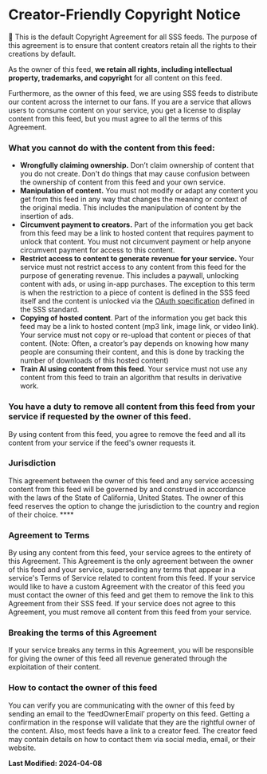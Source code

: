 # Creator-Friendly Copyright Notice

<aside>
📌 This is the default Copyright Agreement for all SSS feeds. The purpose of this agreement is to ensure that content creators retain all the rights to their creations by default.

</aside>

As the owner of this feed, **we retain all rights, including intellectual property, trademarks, and copyright** for all content on this feed.

Furthermore, as the owner of this feed, we are using SSS feeds to distribute our content across the internet to our fans. If you are a service that allows users to consume content on your service, you get a license to display content from this feed, but you must agree to all the terms of this Agreement.

### What you cannot do with the content from this feed:

- **Wrongfully claiming ownership.** Don’t claim ownership of content that you do not create. Don't do things that may cause confusion between the ownership of content from this feed and your own service.
- **Manipulation of content.** You must not modify or adapt any content you get from this feed in any way that changes the meaning or context of the original media. This includes the manipulation of content by the insertion of ads.
- **Circumvent payment to creators.** Part of the information you get back from this feed may be a link to hosted content that requires payment to unlock that content. You must not circumvent payment or help anyone circumvent payment for access to this content.
- **Restrict access to content to generate revenue for your service.** Your service must not restrict access to any content from this feed for the purpose of generating revenue. This includes a paywall, unlocking content with ads, or using in-app purchases. The exception to this term is when the restriction to a piece of content is defined in the SSS feed itself and the content is unlocked via the [OAuth specification](Hosting%20Provider%206e7f341665344165a2e8aed178c47589/OAuth%201fe171bbefaf46db880244635988ae5a.md) defined in the SSS standard.
- **Copying of hosted content**. Part of the information you get back this feed may be a link to hosted content (mp3 link, image link, or video link). Your service must not copy or re-upload that content or pieces of that content. (Note: Often, a creator’s pay depends on knowing how many people are consuming their content, and this is done by tracking the number of downloads of this hosted content)
- **Train AI using content from this feed**. Your service must not use any content from this feed to train an algorithm that results in derivative work.

### You have a duty to remove all content from this feed from your service if requested by the owner of this feed.

By using content from this feed, you agree to remove the feed and all its content from your service if the feed's owner requests it.

### Jurisdiction

This agreement between the owner of this feed and any service accessing content from this feed will be governed by and construed in accordance with the laws of the State of California, United States. The owner of this feed reserves the option to change the jurisdiction to the country and region of their choice. ****

### Agreement to Terms

By using any content from this feed, your service agrees to the entirety of this Agreement. This Agreement is the only agreement between the owner of this feed and your service, superseding any terms that appear in a service's Terms of Service related to content from this feed. If your service would like to have a custom Agreement with the creator of this feed you must contact the owner of this feed and get them to remove the link to this Agreement from their SSS feed. If your service does not agree to this Agreement, you must remove all content from this feed from your service. 

### Breaking the terms of this Agreement

If your service breaks any terms in this Agreement, you will be responsible for giving the owner of this feed all revenue generated through the exploitation of their content.

### How to contact the owner of this feed

You can verify you are communicating with the owner of this feed by sending an email to the ‘feedOwnerEmail’ property on this feed. Getting a confirmation in the response will validate that they are the rightful owner of the content. Also, most feeds have a link to a creator feed. The creator feed may contain details on how to contact them via social media, email, or their website.

**Last Modified: 2024-04-08**
